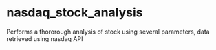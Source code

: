 # nasdaq_stock_analysis
Performs a thororough analysis of stock using several parameters, data retrieved using nasdaq API
